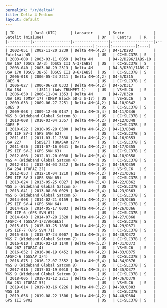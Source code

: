 ```yaml
---
permalink: "/r/delta4"
title: Delta 4 Medium
layout: default
---
```


    | ID       | Dată (UTC)      | Lansator       | Serie             | Satelit (misiune)                        | Or   | Centru    | R   |
    |:---------|:----------------|:---------------|:------------------|:-----------------------------------------|:-----|:----------|:----|
    | 2002-051 | 2002-11-20 2239 | Delta 4M+(4,2) | D4-1/D293         | Eutelsat W5                              | US   | CC+SLC37B | S   |
    | 2003-008 | 2003-03-11 0059 | Delta 4M       | D4-2/D296/IABS-10 | USA 167 (DSCS 3A-3) (DSCS III A-3/IABS)  | US   | CC+SLC37B | S   |
    | 2003-040 | 2003-08-29 2313 | Delta 4M       | D4-3/D301/IABS-7  | USA 170 (DSCS 3B-6) (DSCS III B-6/IABS)  | US   | CC+SLC37B | S   |
    | 2006-018 | 2006-05-24 2211 | Delta 4M+(4,2) | D4-5/D315         | GOES N                                   | US   | CC+SLC37B | S   |
    | 2006-027 | 2006-06-28 0333 | Delta 4M+(4,2) | D4-6/D317         | USA 184       [JS11] (Adv TRUMPET 1)     | US   | VS+SLC6   | S   |
    | 2006-050 | 2006-11-04 1353 | Delta 4M       | D4-7/D320         | USA 191 (DMSP 17) (DMSP Block 5D-3 S-17) | US   | VS+SLC6   | S   |
    | 2009-033 | 2009-06-27 2251 | Delta 4M+(4,2) | D4-10/D342        | GOES O                                   | US   | CC+SLC37B | S   |
    | 2009-068 | 2009-12-06 0147 | Delta 4M+(5,4) | D4-11/D346        | WGS 3 (Wideband Global Satcom 3)         | US   | CC+SLC37B | S   |
    | 2010-008 | 2010-03-04 2357 | Delta 4M+(4,2) | D4-12/D348        | GOES P                                   | US   | CC+SLC37B | S   |
    | 2010-022 | 2010-05-28 0300 | Delta 4M+(4,2) | D4-13/D349        | GPS IIF SV-1 (GPS SVN 62)                | US   | CC+SLC37B | S   |
    | 2011-011 | 2011-03-11 2338 | Delta 4M+(4,2) | D4-16/D353        | USA 227      [SDS17] (QUASAR 17?)        | US   | CC+SLC37B | S   |
    | 2011-036 | 2011-07-16 0641 | Delta 4M+(4,2) | D4-17/D355        | GPS IIF SV-2 (GPS SVN 63)                | US   | CC+SLC37B | S   |
    | 2012-003 | 2012-01-20 0038 | Delta 4M+(5,4) | D4-18/D358        | WGS 4 (Wideband Global Satcom 4)         | US   | CC+SLC37B | S   |
    | 2012-014 | 2012-04-03 2312 | Delta 4M+(5,2) | D4-19/D359        | USA 234 (TOPAZ 2?)                       | US   | VS+SLC6   | S   |
    | 2012-053 | 2012-10-04 1210 | Delta 4M+(4,2) | D4-21/D361        | GPS IIF SV-3 (GPS SVN 65)                | US   | CC+SLC37B | S   |
    | 2013-024 | 2013-05-25 0027 | Delta 4M+(5,4) | D4-22/D362        | WGS 5 (Wideband Global Satcom 5)         | US   | CC+SLC37B | S   |
    | 2013-041 | 2013-08-08 0029 | Delta 4M+(5,4) | D4-23/D363        | WGS 6 (Wideband Global Satcom 6)         | US   | CC+SLC37B | S   |
    | 2014-008 | 2014-02-21 0159 | Delta 4M+(4,2) | D4-25/D365        | GPS IIF SV-4 (GPS SVN 64)                | US   | CC+SLC37B | S   |
    | 2014-026 | 2014-05-17 0003 | Delta 4M+(4,2) | D4-26/D366        | GPS IIF-6 (GPS SVN 67)                   | US   | CC+SLC37B | S   |
    | 2014-043 | 2014-07-28 2328 | Delta 4M+(4,2) | D4-27/D368        | AFSPC-4 (GSSAP-1/2/ANGELS)               | US   | CC+SLC37B | S   |
    | 2015-013 | 2015-03-25 1836 | Delta 4M+(4,2) | D4-29/D371        | GPS IIF-7 (GPS SVN 71)                   | US   | CC+SLC37B | S   |
    | 2015-036 | 2015-07-24 0007 | Delta 4M+(5,4) | D4-30/D372        | WGS 7 (Wideband Global Satcom 7)         | US   | CC+SLC37B | S   |
    | 2016-010 | 2016-02-10 1140 | Delta 4M+(5,2) | D4-31/D373        | USA 267 (TOPAZ 4)                        | US   | VS+SLC6   | S   |
    | 2016-052 | 2016-08-19 0452 | Delta 4M+(4,2) | D4-33/D375        | AFSPC-6 (GSSAP 3/4)                      | US   | CC+SLC37B | S   |
    | 2016-075 | 2016-12-07 2352 | Delta 4M+(5,4) | D4-34/D376        | WGS 8 (Wideband Global Satcom 8)         | US   | CC+SLC37B | S   |
    | 2017-016 | 2017-03-19 0018 | Delta 4M+(5,4) | D4-35/D377        | WGS 9 (Wideband Global Satcom 9)         | US   | CC+SLC37B | S   |
    | 2018-005 | 2018-01-12 2211 | Delta 4M+(5,2) | D4-36/D379        | USA 281 (TOPAZ 5?)                       | US   | VS+SLC6   | S   |
    | 2019-014 | 2019-03-16 0226 | Delta 4M+(5,2) | D4-39/D383        | WGS 10                                   | US   | CC+SLC37B | S   |
    | 2019-056 | 2019-08-22 1306 | Delta 4M+(4,2) | D4-40/D384        | GPS III SV02                             | US   | CC+SLC37B | S   |

